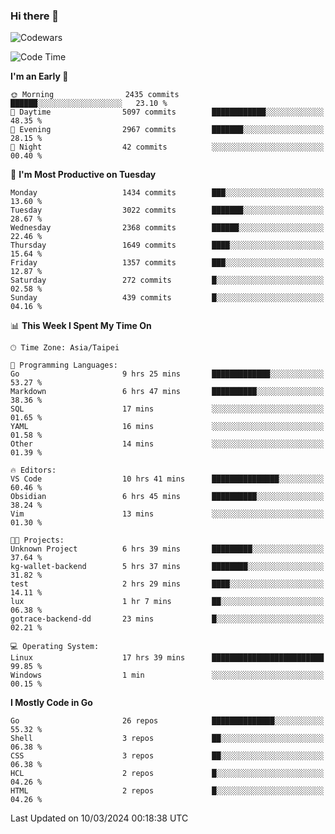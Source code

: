 ### Hi there 👋

![Codewars](https://www.codewars.com/users/omegaatt36/badges/small)

<!--START_SECTION:waka-->
![Code Time](http://img.shields.io/badge/Code%20Time-2%2C223%20hrs%2049%20mins-blue)

**I'm an Early 🐤** 

```text
🌞 Morning                2435 commits        ██████░░░░░░░░░░░░░░░░░░░   23.10 % 
🌆 Daytime                5097 commits        ████████████░░░░░░░░░░░░░   48.35 % 
🌃 Evening                2967 commits        ███████░░░░░░░░░░░░░░░░░░   28.15 % 
🌙 Night                  42 commits          ░░░░░░░░░░░░░░░░░░░░░░░░░   00.40 % 
```
📅 **I'm Most Productive on Tuesday** 

```text
Monday                   1434 commits        ███░░░░░░░░░░░░░░░░░░░░░░   13.60 % 
Tuesday                  3022 commits        ███████░░░░░░░░░░░░░░░░░░   28.67 % 
Wednesday                2368 commits        ██████░░░░░░░░░░░░░░░░░░░   22.46 % 
Thursday                 1649 commits        ████░░░░░░░░░░░░░░░░░░░░░   15.64 % 
Friday                   1357 commits        ███░░░░░░░░░░░░░░░░░░░░░░   12.87 % 
Saturday                 272 commits         █░░░░░░░░░░░░░░░░░░░░░░░░   02.58 % 
Sunday                   439 commits         █░░░░░░░░░░░░░░░░░░░░░░░░   04.16 % 
```


📊 **This Week I Spent My Time On** 

```text
🕑︎ Time Zone: Asia/Taipei

💬 Programming Languages: 
Go                       9 hrs 25 mins       █████████████░░░░░░░░░░░░   53.27 % 
Markdown                 6 hrs 47 mins       ██████████░░░░░░░░░░░░░░░   38.36 % 
SQL                      17 mins             ░░░░░░░░░░░░░░░░░░░░░░░░░   01.65 % 
YAML                     16 mins             ░░░░░░░░░░░░░░░░░░░░░░░░░   01.58 % 
Other                    14 mins             ░░░░░░░░░░░░░░░░░░░░░░░░░   01.39 % 

🔥 Editors: 
VS Code                  10 hrs 41 mins      ███████████████░░░░░░░░░░   60.46 % 
Obsidian                 6 hrs 45 mins       ██████████░░░░░░░░░░░░░░░   38.24 % 
Vim                      13 mins             ░░░░░░░░░░░░░░░░░░░░░░░░░   01.30 % 

🐱‍💻 Projects: 
Unknown Project          6 hrs 39 mins       █████████░░░░░░░░░░░░░░░░   37.64 % 
kg-wallet-backend        5 hrs 37 mins       ████████░░░░░░░░░░░░░░░░░   31.82 % 
test                     2 hrs 29 mins       ████░░░░░░░░░░░░░░░░░░░░░   14.11 % 
lux                      1 hr 7 mins         ██░░░░░░░░░░░░░░░░░░░░░░░   06.38 % 
gotrace-backend-dd       23 mins             █░░░░░░░░░░░░░░░░░░░░░░░░   02.21 % 

💻 Operating System: 
Linux                    17 hrs 39 mins      █████████████████████████   99.85 % 
Windows                  1 min               ░░░░░░░░░░░░░░░░░░░░░░░░░   00.15 % 
```

**I Mostly Code in Go** 

```text
Go                       26 repos            ██████████████░░░░░░░░░░░   55.32 % 
Shell                    3 repos             ██░░░░░░░░░░░░░░░░░░░░░░░   06.38 % 
CSS                      3 repos             ██░░░░░░░░░░░░░░░░░░░░░░░   06.38 % 
HCL                      2 repos             █░░░░░░░░░░░░░░░░░░░░░░░░   04.26 % 
HTML                     2 repos             █░░░░░░░░░░░░░░░░░░░░░░░░   04.26 % 
```




 Last Updated on 10/03/2024 00:18:38 UTC
<!--END_SECTION:waka-->

<!--
**omegaatt36/omegaatt36** is a ✨ _special_ ✨ repository because its `README.md` (this file) appears on your GitHub profile.

Here are some ideas to get you started:

- 🔭 I’m currently working on ...
- 🌱 I’m currently learning ...
- 👯 I’m looking to collaborate on ...
- 🤔 I’m looking for help with ...
- 💬 Ask me about ...
- 📫 How to reach me: ...
- 😄 Pronouns: ...
- ⚡ Fun fact: ...
-->
